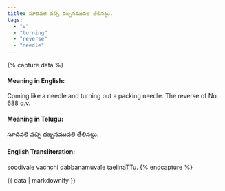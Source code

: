```yaml
---
title: సూదివలె వచ్చి దబ్బనమువలె తేలినట్టు.
tags:
  - "v"
  - "turning"
  - "reverse"
  - "needle"
---
```


{% capture data %}
#### Meaning in English:
Coming like a needle and turning out a packing needle.
The reverse of No. 688 q.v.

#### Meaning in Telugu:
సూదివలె వచ్చి దబ్బనమువలె తేలినట్టు.

#### English Transliteration:
soodivale vachchi dabbanamuvale taelinaTTu.
{% endcapture %}

{{ data | markdownify }}

